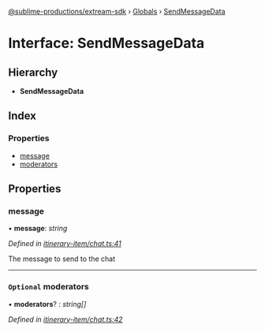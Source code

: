 [@sublime-productions/extream-sdk](../README.md) › [Globals](../globals.md) › [SendMessageData](sendmessagedata.md)

# Interface: SendMessageData

## Hierarchy

* **SendMessageData**

## Index

### Properties

* [message](sendmessagedata.md#message)
* [moderators](sendmessagedata.md#optional-moderators)

## Properties

###  message

• **message**: *string*

*Defined in [itinerary-item/chat.ts:41](https://github.com/Extream-SaaS/ex-sdk/blob/ccff5d7/src/itinerary-item/chat.ts#L41)*

The message to send to the chat

___

### `Optional` moderators

• **moderators**? : *string[]*

*Defined in [itinerary-item/chat.ts:42](https://github.com/Extream-SaaS/ex-sdk/blob/ccff5d7/src/itinerary-item/chat.ts#L42)*
